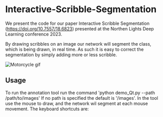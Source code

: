 # Interactive-Scribble-Segmentation
We present the code for our paper Interactive Scribble Segmentation (https://doi.org/10.7557/18.6823) presented at the Northen Lights Deep Learning conference 2023.

By drawing scribbles on an image our network will segment the class, which is being drawn, in real time. As such it is easy to correct the segmentation by simply adding more or less scribble.

![Motorcycle gif](https://github.com/MMLowes/Interactive-Scribble-Segmentation/blob/main/gifs/motercycle_gif.gif)


## Usage 
To run the annotation tool run the command
'python demo_Qt.py --path /path/to/images'
If no path is specified the default is '/images'. In the tool use the mouse to draw, and the network wil segment at each mouse movement. The keyboard shortcuts are:



